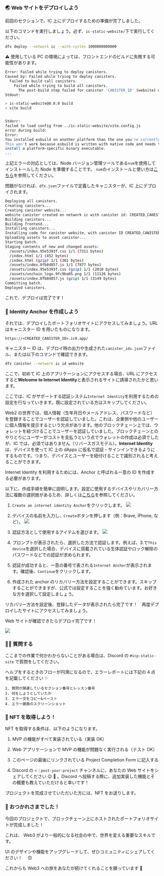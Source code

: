 ### 🌏 Web サイトをデプロイしよう

前回のセクションで、IC 上にデプロイするための準備が完了しました。

以下のコマンドを実行しましょう。必ず、`ic-static-website/`下で実行してください。

```bash
dfx deploy --network ic --with-cycles 1000000000000
```

⚠️ 使用している PC の環境によっては、フロントエンドのビルドに失敗する可能性があります。

```bash
Error: Failed while trying to deploy canisters.
Caused by: Failed while trying to deploy canisters.
  Failed to build call canisters.
    Failed while trying to build all canisters.
      The post-build step failed for canister 'CANISTER_ID' (website) with an embedded error: Failed to build frontend for network 'ic'.: The command '"npm" "run" "build"' failed with exit status 'exit status: 1'.
Stdout:

> ic-static-website@0.0.0 build
> vite build


Stderr:
failed to load config from ../ic-static-website/vite.config.js
error during build:
Error:
You installed esbuild on another platform than the one you're currently using.
This won't work because esbuild is written with native code and needs to
install a platform-specific binary executable.
...
```

上記エラーの対応としては、Node バージョン管理ツールである`nvm`を使用してインストールした Node を準備することです。
`nvm`のインストールと使い方は[こちら](https://github.com/nvm-sh/nvm#installing-and-updating)を参照してください。

問題がなければ、`dfx.json`ファイルで定義したキャニスターが、IC 上にデプロイされます。

```bash
Deploying all canisters.
Creating canisters...
Creating canister website...
website canister created on network ic with canister id: CREATED_CANISTER_ID
Building canisters...
Building frontend...
Installing canisters...
Installing code for canister website, with canister ID CREATED_CANISTER_ID
Uploading assets to asset canister...
Starting batch.
Staging contents of new and changed assets:
  /assets/index.95e5393f.css 1/1 (7311 bytes)
  /index.html 1/1 (452 bytes)
  /index.html (gzip) 1/1 (301 bytes)
  /assets/index.0fb8d857.js 1/1 (7877 bytes)
  /assets/index.95e5393f.css (gzip) 1/1 (2010 bytes)
  /assets/unchain_logo.9fc9ba05.png 1/1 (11126 bytes)
  /assets/index.0fb8d857.js (gzip) 1/1 (3149 bytes)
Committing batch.
Deployed canisters.
```

これで、デプロイは完了です！

### 🔐 Identity Anchor を作成しよう

それでは、デプロイしたポートフォリオサイトにアクセスしてみましょう。URL はキャニスター ID を用いたものになります。

`https://<CREATED_CANISTER_ID>.ic0.app/`

キャニスター ID は、デプロイ時の出力や生成された`canister_ids.json`ファイル、または以下のコマンドで確認できます。

```bash
dfx canister --network ic id website
```

ここで、初めて IC 上のアプリケーションにアクセスする場合、URL にアクセスすると**Welcome to Internet Identity**と表示されるサイトに誘導されたかと思います。

ここでは、IC がサポートする認証システム`Internet Identity`を利用するための設定を行なっていきます。既に設定されている方はスキップしてください。

Web2 の世界では、個人情報（生年月日やメールアドレス、パスワードなど）を登録することでユーザーを認証していました。これは、企業側や他のユーザーに個人情報を提示するという欠点があります。他のブロックチェーン上では、ウォレットを紐づけることでユーザーを認証していました。ブロックチェーンとのやりとりにユーザーがコストを支払うという点でウォレットの作成は必須でしたが、IC では、必須ではありません（リバースガスモデル）。**Internet Identity**は、デバイスを使って IC 上の dApps に仮名で認証・サインインできるようにするものです。つまり、デバイスとユーザーを紐付けることで識別されると考えることができます。

Internet Identity を利用するためには、Anchor と呼ばれる一意の ID を作成する必要があります。

以下に、作成手順を簡単に説明します。設定に使用するデバイスやリカバリー方法に複数の選択肢があるため、詳しくは[こちら](https://internetcomputer.org/docs/current/tokenomics/identity-auth/auth-how-to/)を参照してください。

1. `Create an internet identity Anchor`をクリックします。
   ![](/public/images/ICP-Static-Site/section-4/4_1_1.png)

2. デバイスの名前を入力し、`Create`ボタンを押します（例：Brave, iPhone, など）。
   ![](/public/images/ICP-Static-Site/section-4/4_1_2.png)

3. 認証方法として使用するアイテムを選びます。
   ![](/public/images/ICP-Static-Site/section-4/4_1_3.png)

4. プロンプトが表示されたら、選択した方法で認証します。例えば、3.で`This device`を選択した場合、デバイスに搭載されている生体認証やロック解除のパスワードなどでの認証が求められます。

5. 認証が成功すると、一意の番号で表される`Internet Anchor`が表示されます。確認後、`Continue`をクリックします。

6. 作成された anchor のリカバリー方法を設定することができます。スキップすることができますが、公式では設定することを強く勧めています。お好きな方を選択して設定しましょう。

リカバリー方法を設定後、登録したデータが表示されたら完了です！　再度デプロイしたサイトにアクセスしてみましょう。

Web サイトが確認できたらデプロイ完了です！

![](/public/images/ICP-Static-Site/section-4/4_1_4.png)

### 🙋‍♂️ 質問する

ここまでの作業で何かわからないことがある場合は、Discord の `#icp-static-site` で質問をしてください。

ヘルプをするときのフローが円滑になるので、エラーレポートには下記の 4 点を記載してください ✨

```
1. 質問が関連しているセクション番号とレッスン番号
2. 何をしようとしていたか
3. エラー文をコピー&ペースト
4. エラー画面のスクリーンショット
```

### 🎫 NFT を取得しよう！

NFT を取得する条件は、以下のようになります。

1. MVP の機能がすべて実装されている（実装 OK）

2. Web アプリケーションで MVP の機能が問題なく実行される（テスト OK）

3. このページの最後にリンクされている Project Completion Form に記入する

4. Discord の `🔥｜post-your-project` チャンネルに、あなたの Web サイトをシェアしてください 😉 🎉 。Discord へ投稿する際に、追加実装した機能とその概要も教えていただけると幸いです！

プロジェクトを完成させていただいた方には、NFT をお送りします。

### 🎉 おつかれさまでした！

今回のプロジェクトで、ブロックチェーン上にホストされたポートフォリオサイトが完成しました！

これは、 Web3 がより一般的になる社会の中で、世界を変える重要なスキルです。

UI のデザインや機能をアップグレードして、ぜひコミュニティにシェアしてください！　 😊

これからも Web3 への旅をあなたが続けてくれることを願っています 🚀
